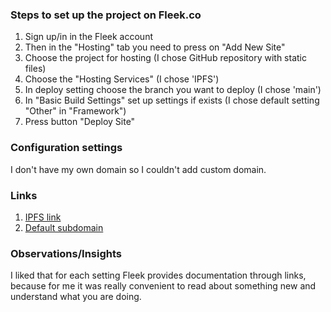 ### Steps to set up the project on Fleek.co

1. Sign up/in in the Fleek account
2. Then in the "Hosting" tab you need to press on "Add New Site"
3. Choose the project for hosting (I chose GitHub repository with static files)
4. Choose the "Hosting Services" (I chose 'IPFS')
5. In deploy setting choose the branch you want to deploy (I chose 'main') 
6. In "Basic Build Settings" set up settings if exists (I chose default setting "Other" in "Framework")
7. Press button "Deploy Site"

### Configuration settings

I don't have my own domain so I couldn't add custom domain.

### Links

1. [IPFS link](https://fleek.ipfs.io/ipfs/QmcGd6GAASJaEHtuip4WwiWyaCoowkpVJx5jWfBSTV542g/)
2. [Default subdomain](https://dark-credit-3168.on.fleek.co/)

### Observations/Insights

I liked that for each setting Fleek provides documentation through links, because for me it was really convenient to read about something new and understand what you are doing. 